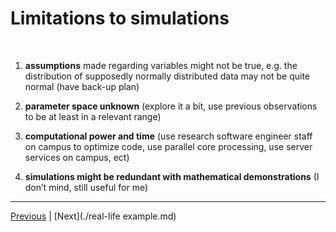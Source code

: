 # Limitations to simulations
<br/>

1. **assumptions** made regarding variables might not be true, e.g. the distribution of supposedly normally distributed data may not be quite normal (have back-up plan)  

2. **parameter space unknown** (explore it a bit, use previous observations to be at least in a relevant range)  

3. **computational power and time** (use research software engineer staff on campus to optimize code, use parallel core processing, use server services on campus, ect)  

4. **simulations might be redundant with mathematical demonstrations** (I don’t mind, still useful for me)  

***

[Previous](./general-structure.md) | [Next](./real-life example.md)
